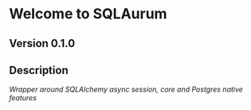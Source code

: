 # Welcome to SQLAurum

## Version 0.1.0

## Description

*Wrapper around SQLAlchemy async session, core and Postgres native features*


